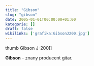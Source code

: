 ```yaml
---
title: "Gibson"
slug: "gibson"
date: 2005-01-01T00:00:00+01:00
kategorie: []
draft: false
wikilinks: ['grafika:GibsonJ200.jpg']
---
```

thumb<!-- link nie odnosił się do niczego --> Gibson J-200\]\]

**Gibson** - znany producent gitar.
